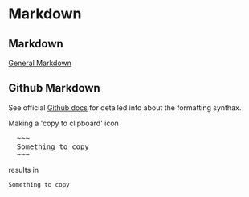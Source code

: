 <h1>Markdown</h1>


<h2>Markdown</h2>
<a href="https://www.markdownguide.org/basic-syntax/#reference-style-links">General Markdown</a>


<h2>Github Markdown</h2>
<p>See official <a href="https://docs.github.com/en/get-started/writing-on-github/getting-started-with-writing-and-formatting-on-github/basic-writing-and-formatting-syntax">Github docs</a> for detailed info about the formatting synthax.</p>

<p>Making a 'copy to clipboard' icon</p>
<pre>
  ~~~
  Something to copy
  ~~~
</pre>
results in

~~~
Something to copy
~~~
